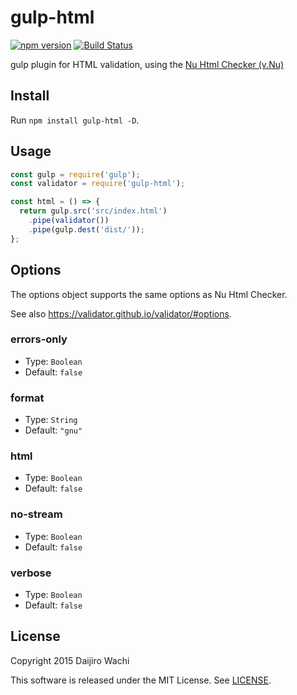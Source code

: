 # gulp-html

[![npm version](https://img.shields.io/npm/v/gulp-html?logo=npm&logoColor=fff)](https://www.npmjs.com/package/gulp-html)
[![Build Status](https://img.shields.io/github/actions/workflow/status/validator/gulp-html/test.yml?branch=main&label=Tests&logo=github)](https://github.com/validator/gulp-html/actions/workflows/test.yml?query=branch%3Amain)

gulp plugin for HTML validation, using the [Nu Html Checker (v.Nu)](https://validator.github.io/validator/)

## Install

Run `npm install gulp-html -D`.

## Usage

```js
const gulp = require('gulp');
const validator = require('gulp-html');

const html = () => {
  return gulp.src('src/index.html')
    .pipe(validator())
    .pipe(gulp.dest('dist/'));
};
```

## Options

The options object supports the same options as Nu Html Checker.

See also <https://validator.github.io/validator/#options>.

### errors-only

* Type: `Boolean`
* Default: `false`

### format

* Type: `String`
* Default: `"gnu"`

### html

* Type: `Boolean`
* Default: `false`

### no-stream

* Type: `Boolean`
* Default: `false`

### verbose

* Type: `Boolean`
* Default: `false`

## License

Copyright 2015 Daijiro Wachi

This software is released under the MIT License. See [LICENSE](https://github.com/validator/gulp-html/blob/main/LICENSE).
